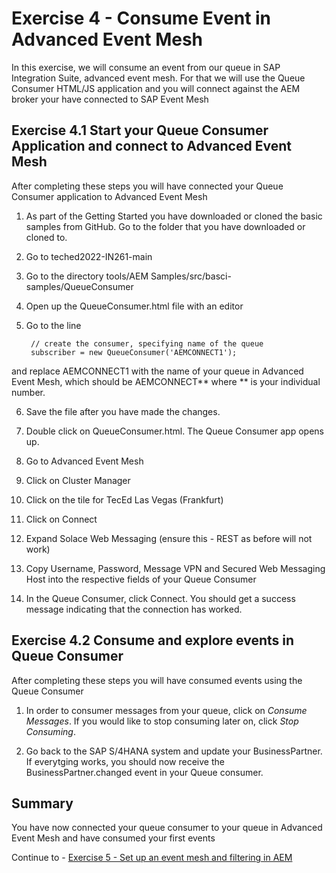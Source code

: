 # Exercise 4 - Consume Event in Advanced Event Mesh

In this exercise, we will consume an event from our queue in SAP Integration Suite, advanced event mesh. For that we will use the Queue Consumer HTML/JS application and you will connect against the AEM broker your have connected to SAP Event Mesh

## Exercise 4.1 Start your Queue Consumer Application and connect to Advanced Event Mesh

After completing these steps you will have connected your Queue Consumer application to Advanced Event Mesh

1. As part of the Getting Started you have downloaded or cloned the basic samples from GitHub. Go to the folder that you have downloaded or cloned to.

2. Go to teched2022-IN261-main

3. Go to the directory tools/AEM Samples/src/basci-samples/QueueConsumer

4. Open up the QueueConsumer.html file with an editor

5. Go to the line

        // create the consumer, specifying name of the queue
        subscriber = new QueueConsumer('AEMCONNECT1');
        
and replace AEMCONNECT1 with the name of your queue in Advanced Event Mesh, which should be AEMCONNECT** where ** is your individual number.

6. Save the file after you have made the changes.

7. Double click on QueueConsumer.html. The Queue Consumer app opens up.

8. Go to Advanced Event Mesh

9. Click on Cluster Manager

10. Click on the tile for TecEd Las Vegas (Frankfurt)

11. Click on Connect

12. Expand Solace Web Messaging (ensure this - REST as before will not work)

13. Copy Username, Password, Message VPN and Secured Web Messaging Host into the respective fields of your Queue Consumer

14. In the Queue Consumer, click Connect. You should get a success message indicating that the connection has worked.

## Exercise 4.2 Consume and explore events in Queue Consumer 

After completing these steps you will have consumed events using the Queue Consumer

1. In order to consumer messages from your queue, click on *Consume Messages*. If you would like to stop consuming later on, click *Stop Consuming*.

2. Go back to the SAP S/4HANA system and update your BusinessPartner. If everytging works, you should now receive the BusinessPartner.changed event in your Queue consumer.

## Summary

You have now connected your queue consumer to your queue in Advanced Event Mesh and have consumed your first events

Continue to - [Exercise 5 - Set up an event mesh and filtering in AEM](../ex5/README.md)



